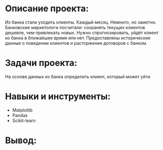 # Описание проекта: #
Из банка стали уходить клиенты. Каждый месяц. Немного, но заметно. Банковские маркетологи посчитали: сохранять текущих клиентов дешевле, чем привлекать новых.
Нужно спрогнозировать, уйдёт клиент из банка в ближайшее время или нет. Предоставлены исторические данные о поведении клиентов и расторжении договоров с банком.

# Задачи проекта: #
На основе данных из банка определить клиент, который может уйти

# Навыки и инструменты: #
* Matplotlib
* Pandas
* Scikit-learn

# Вывод: #


